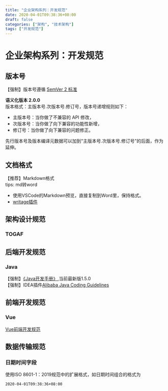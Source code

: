 ```yaml
---
title: "企业架构系列：开发规范"
date: 2020-04-01T09:38:36+08:00
draft: false
categories: ["架构", "技术架构"]
tags: ["开发规范"]
---
```

# 企业架构系列：开发规范

## 版本号
【强制】版本号遵循 [SemVer 2 标准](https://semver.org/)  

**语义化版本 2.0.0**  
版本格式：主版本号.次版本号.修订号，版本号递增规则如下：

- 主版本号：当你做了不兼容的 API 修改，
- 次版本号：当你做了向下兼容的功能性新增，
- 修订号：当你做了向下兼容的问题修正。  

先行版本号及版本编译元数据可以加到“主版本号.次版本号.修订号”的后面，作为延伸。

## 文档格式
【推荐】Markdown格式  
tips: 
md转word  
- 使用VSCode的Markdown预览，直接复制到Word里，保持格式。  
- [writage插件](http://www.writage.com)


## 架构设计规范
### TOGAF

## 后端开发规范
### Java
【强制】[《Java开发手册》](https://developer.aliyun.com/special/tech-java),当前最新版1.5.0  
【强制】IDEA插件[Alibaba Java Coding Guidelines](https://plugins.jetbrains.com/plugin/10046-alibaba-java-coding-guidelines)

## 前端开发规范
### Vue
[Vue前端开发规范](https://www.jianshu.com/p/8b095857f73e)

## 数据传输规范
### 日期时间字段
使用ISO 8601-1：2019规范中的扩展格式，如日期时间组合的格式为
```
2020-04-01T09:38:36+08:00
```